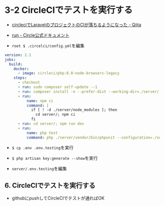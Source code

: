 # 3-2 CircleCIでテストを実行する

+ [circleciでLaravelのプロジェクトのCIが落ちるようになった - Qiita](https://qiita.com/tabtt3/items/996e512e7002e9f26b0a) <br>

+ [run - Circle公式ドキュメント](https://circleci.com/docs/ja/2.0/configuration-reference/#run) <br>

+ `root $ .circelci/config.yml`を編集<br>

```yml:config.yml
version: 2.1
jobs:
  build:
    docker:
      - image: circleci/php:8.0-node-browsers-legacy
    steps:
      - checkout
      - run: sudo composer self-update --1
      - run: composer install -n --prefer-dist --working-dir=./server/
      - run:
          name: npm ci
          command: |
            if [ ! -d ./server/node_modules ]; then
              cd server/; npm ci
            fi
      - run: cd server/; npm run dev
      - run:
          name: php test
          command: php ./server/vendor/bin/phpunit --configuration=./server/phpunit.xml
```

+ `$ cp .env .env.testing`を実行<br>

+ `$ php artisan key:generate --show`を実行<br>

+ `server/.env.testing`を編集<br>

## 6. CircleCIでテストを実行する

+ githubにpushしてCircleCIでテストが通ればOK <br>
